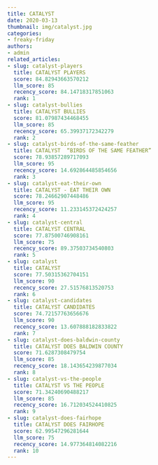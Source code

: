 ```yaml
---
title: CATALYST
date: 2020-03-13
thumbnail: img/catalyst.jpg
categories:
- freaky-friday
authors:
- admin
related_articles:
- slug: catalyst-players
  title: CATALYST PLAYERS
  score: 84.82943663570212
  llm_score: 85
  recency_score: 84.14718317851063
  rank: 1
- slug: catalyst-bullies
  title: CATALYST BULLIES
  score: 81.07987434468455
  llm_score: 85
  recency_score: 65.39937172342279
  rank: 2
- slug: catalyst-birds-of-the-same-feather
  title: CATALYST  “BIRDS OF THE SAME FEATHER”
  score: 78.93857289717093
  llm_score: 95
  recency_score: 14.692864485854656
  rank: 3
- slug: catalyst-eat-their-own
  title: CATALYST - EAT THEIR OWN
  score: 78.24662907448486
  llm_score: 95
  recency_score: 11.233145372424257
  rank: 4
- slug: catalyst-central
  title: CATALYST CENTRAL
  score: 77.87500746908161
  llm_score: 75
  recency_score: 89.37503734540803
  rank: 5
- slug: catalyst
  title: CATALYST
  score: 77.50315362704151
  llm_score: 90
  recency_score: 27.51576813520753
  rank: 6
- slug: catalyst-candidates
  title: CATALYST CANDIDATES
  score: 74.72157763656676
  llm_score: 90
  recency_score: 13.607888182833822
  rank: 7
- slug: catalyst-does-baldwin-county
  title: CATALYST DOES BALDWIN COUNTY
  score: 71.6287308479754
  llm_score: 85
  recency_score: 18.143654239877034
  rank: 8
- slug: catalyst-vs-the-people
  title: CATALYST VS THE PEOPLE
  score: 71.34240690488217
  llm_score: 85
  recency_score: 16.712034524410825
  rank: 9
- slug: catalyst-does-fairhope
  title: CATALYST DOES FAIRHOPE
  score: 62.99547296281644
  llm_score: 75
  recency_score: 14.977364814082216
  rank: 10
---
```

